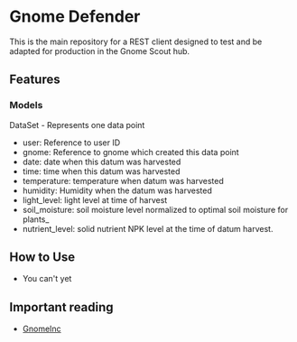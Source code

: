 # Gnome Defender

This is the main repository for a REST client designed to test and be adapted for production in the Gnome
Scout hub.

## Features

### Models

DataSet - Represents one data point

- user: Reference to user ID
- gnome: Reference to gnome which created this data point
- date: date when this datum was harvested
- time: time when this datum was harvested
- temperature: temperature when datum was harvested
- humidity: Humidity when the datum was harvested
- light_level: light level at time of harvest
- soil_moisture: soil moisture level normalized to optimal soil moisture for plants_
- nutrient_level: solid nutrient NPK level at the time of datum harvest.

## How to Use

- You can't yet

## Important reading

- [GnomeInc](http://www.gnomeinc.com/)